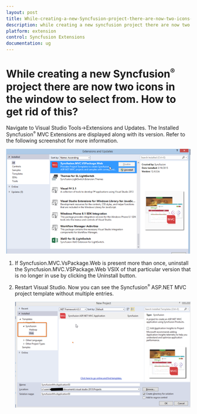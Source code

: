 ```yaml
---
layout: post
title: While-creating-a-new-Syncfusion-project-there-are-now-two-icons-in-the-window-to-select-from-How-to-get-rid-of-this
description: while creating a new syncfusion project there are now two icons in the window to select from. how to get rid of this?
platform: extension
control: Syncfusion Extensions
documentation: ug
---
```


# While creating a new Syncfusion<sup style="font-size:70%">&reg;</sup> project there are now two icons in the window to select from. How to get rid of this?

Navigate to Visual Studio Tools->Extensions and Updates. The Installed Syncfusion<sup style="font-size:70%">&reg;</sup> MVC Extensions are displayed along with its version. Refer to the following screenshot for more information.

![Visual Studio Extension and Updates dialog](While-creating-a-new-Syncfusion-project_images/While-creating-a-new-Syncfusion-project-img1.png)



1. If Syncfusion.MVC.VsPackage.Web is present more than once, uninstall the Syncfusion.MVC.VSPackage.Web VSIX of that particular version that is no longer in use by clicking the Uninstall button. 
2. Restart Visual Studio. Now you can see the Syncfusion<sup style="font-size:70%">&reg;</sup> ASP.NET MVC project template without multiple entries.

   ![Visual Studio new project dialog](While-creating-a-new-Syncfusion-project_images/While-creating-a-new-Syncfusion-project-img2.png)











